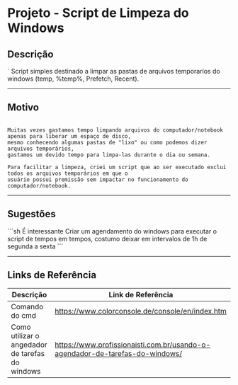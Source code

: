 # Projeto - Script de Limpeza do Windows

## Descrição

´
Script simples destinado a limpar as pastas de arquivos temporaríos do windows (temp, %temp%, Prefetch, Recent).
´

---

## Motivo

```ssh

Muitas vezes gastamos tempo limpando arquivos do computador/notebook apenas para liberar um espaço de disco,
mesmo conhecendo algumas pastas de "lixo" ou como podemos dizer arquivos temporários,
gastamos um devido tempo para limpa-las durante o dia ou semana.

Para facilitar a limpeza, criei um script que ao ser executado exclui todos os arquivos temporários em que o
usuário possui premissão sem impactar no funcionamento do computador/notebook.

```

---

## Sugestões

´´´sh
É interessante Criar um agendamento do windows para executar o script de tempos em tempos,
costumo deixar em intervalos de 1h de segunda a sexta
´´´

---

## Links de Referência


| Descrição | Link de Referência|
| ---- | ---- |
| Comando do cmd | https://www.colorconsole.de/console/en/index.htm|
| Como utilizar o angedador de tarefas do windows | https://www.profissionaisti.com.br/usando-o-agendador-de-tarefas-do-windows/|
